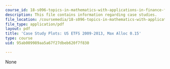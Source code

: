 ```yaml
---
course_id: 18-s096-topics-in-mathematics-with-applications-in-finance-fall-2013
description: This file contains information regarding case studies.
file_location: /coursemedia/18-s096-topics-in-mathematics-with-applications-in-finance-fall-2013/95ab009989aa5a67f27dbeb620f7f830_MIT18_S096F13_ETF_pridA_30.pdf
file_type: application/pdf
layout: pdf
title: 'Case Study Plots: US ETFS 2009-2013, Max Alloc 0.15'
type: course
uid: 95ab009989aa5a67f27dbeb620f7f830

---
```

None
